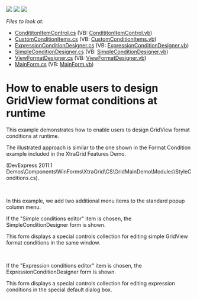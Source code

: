 <!-- default badges list -->
![](https://img.shields.io/endpoint?url=https://codecentral.devexpress.com/api/v1/VersionRange/128628607/13.1.4%2B)
[![](https://img.shields.io/badge/Open_in_DevExpress_Support_Center-FF7200?style=flat-square&logo=DevExpress&logoColor=white)](https://supportcenter.devexpress.com/ticket/details/E3717)
[![](https://img.shields.io/badge/📖_How_to_use_DevExpress_Examples-e9f6fc?style=flat-square)](https://docs.devexpress.com/GeneralInformation/403183)
<!-- default badges end -->
<!-- default file list -->
*Files to look at*:

* [CondititonItemControl.cs](./CS/GridViewFormatCondition/CondititonItemControl.cs) (VB: [CondititonItemControl.vb](./VB/GridViewFormatCondition/CondititonItemControl.vb))
* [CustomConditionItems.cs](./CS/GridViewFormatCondition/CustomConditionItems.cs) (VB: [CustomConditionItems.vb](./VB/GridViewFormatCondition/CustomConditionItems.vb))
* [ExpressionConditionDesigner.cs](./CS/GridViewFormatCondition/ExpressionConditionDesigner.cs) (VB: [ExpressionConditionDesigner.vb](./VB/GridViewFormatCondition/ExpressionConditionDesigner.vb))
* [SimpleConditionDesigner.cs](./CS/GridViewFormatCondition/SimpleConditionDesigner.cs) (VB: [SimpleConditionDesigner.vb](./VB/GridViewFormatCondition/SimpleConditionDesigner.vb))
* [ViewFormatDesigner.cs](./CS/GridViewFormatCondition/ViewFormatDesigner.cs) (VB: [ViewFormatDesigner.vb](./VB/GridViewFormatCondition/ViewFormatDesigner.vb))
* [MainForm.cs](./CS/MainForm.cs) (VB: [MainForm.vb](./VB/MainForm.vb))
<!-- default file list end -->
# How to enable users to design GridView format conditions at runtime


<p>This example demonstrates how to enable users to design GridView format conditions at runtime.</p><p>The illustrated approach is similar to the one shown in the Format Condition example included in the XtraGrid Features Demo.</p><p>(DevExpress 2011.1 Demos\Components\WinForms\XtraGrid\CS\GridMainDemo\Modules\StyleConditions.cs).</p><br />
<p>In this example, we add two additional menu items to the standard popup column menu.</p><p>If the "Simple conditions editor" item is chosen, the SimpleConditionDesigner form is shown.</p><p>This form displays a special controls collection for editing simple GridView format conditions in the same window.</p><br />
<p>If the "Expression conditions editor" item is chosen, the ExpressionConditionDesigner form is shown.</p><p>This form displays a special controls collection for editing expression conditions in the special default dialog box.</p>

<br/>


